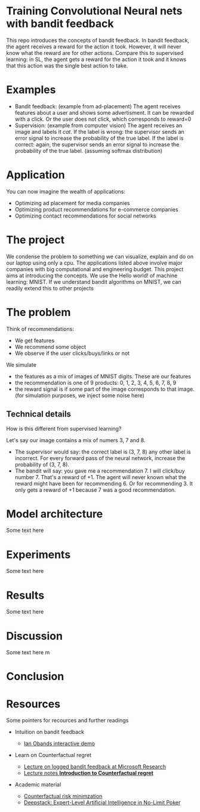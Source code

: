 # Training Convolutional Neural nets with bandit feedback

This repo introduces the concepts of bandit feedback. In bandit feedback, the agent receives a reward for the action it took. However, it will never know what the reward are for other actions. Compare this to supervised learning: in SL, the agent gets a reward for the action it took and it knows that this action was the single best action to take. 

# Examples

  * Bandit feedback: (example from ad-placement) The agent receives features about a user and shows some advertisment. It can be rewarded with a click. Or the user does not click, which corresponds to reward=0
  * Supervision: (example from computer vision) The agent receives an image and labels it *cat*. If the label is wrong: the supervisor sends an error signal to increase the probability of the true label. If the label is correct: again, the supervisor sends an error signal to increase the probability of the true label. (assuming softmax distribution)

# Application

You can now imagine the wealth of applications:

  * Optimizing ad placement for media companies
  * Optimizing product recommendations for e-commerce companies
  * Optimizing contact recommendations for social networks 

# The project
We condense the problem to something we can visualize, explain and do on our laptop using only a cpu. The applications listed above involve major companies with big computational and engineering budget. This project aims at introducing the concepts. We use the Hello world! of machine
learning: MNIST. If we understand bandit algorithms on MNIST, we can readily extend this to other projects

# The problem
Think of recommendations:

  * We get features
  * We recommend some object
  * We observe if the user clicks/buys/links or not

 We simulate

   * the features as a mix of images of MNIST digits. These are our features
   * the recommendation is one of 9 products: 0, 1, 2, 3, 4, 5, 6, 7, 8, 9
   * the reward signal is if some part of the image corresponds to that image. (for simulation purposes, we inject some noise here)

## Technical details

 How is this different from supervised learning?

 Let's say our image contains a mix of numers 3, 7 and 8. 

   * The supervisor would say: the correct label is (3, 7, 8) any other label is incorrect. For every forward pass of the neural network, increase the probability of (3, 7, 8).
   * The bandit will say: you gave me a recommendation 7. I will click/buy number 7. That's a reward of +1. The agent will never known what the reward might have been for recommending 6. Or for recommending 3. It only gets a reward of +1 because 7 was a good recommendation.

# Model architecture

 Some text here

# Experiments

  Some text here

# Results

  Some text here

# Discussion

  Some text here
  m
# Conclusion
 

# Resources
 Some pointers for recources and further readings

   * Intuition on bandit feedback

       * [Ian Obands interactive demo](http://iosband.github.io/2015/07/28/Beat-the-bandit.html)

   * Learn on Counterfactual regret

       * [Lecture on logged bandit feedback at Microsoft Research](https://www.youtube.com/watch?v=4I0zsPTZyP4)
       * [Lecture notes **Introduction to Counterfactual regret**](http://modelai.gettysburg.edu/2013/cfr/cfr.pdf)
       
   * Academic material

       * [Counterfactual risk minimzation](https://arxiv.org/pdf/1502.02362.pdf)
       * [Deepstack: Expert-Level Artificial Intelligence in No-Limit Poker](https://arxiv.org/abs/1701.01724)
